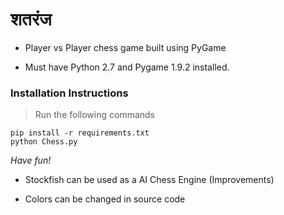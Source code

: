 # शतरंज

* Player vs Player chess game built using PyGame 

* Must have Python 2.7 and Pygame 1.9.2 installed.

### Installation Instructions

> Run the following commands
```commandline
pip install -r requirements.txt
python Chess.py
```

*Have fun!*

* Stockfish can be used as a AI Chess Engine (Improvements)

* Colors can be changed in source code
